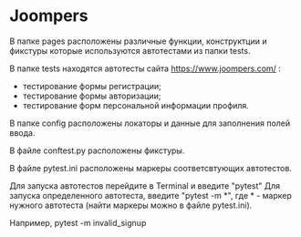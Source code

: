 # Joompers
В папке pages расположены различные функции, конструктции и фикстуры которые используются автотестами из папки tests.

В папке tests находятся автотесты сайта https://www.joompers.com/ :

   - тестирование формы регистрации;
   - тестирование формы авторизации;
   - тестирование форм персональной информации профиля.

В папке config расположены локаторы и данные для заполнения полей ввода.

В файле conftest.py расположены фикстуры.

В файле pytest.ini расположены маркеры соответсвтующих автотестов.

Для запуска автотестов перейдите в Terminal и введите "pytest" Для запуска определенного автотеста, введите "pytest -m *", где * - маркер нужного автотеста (найти маркеры можно в файле pytest.ini).

Например, pytest -m invalid_signup
